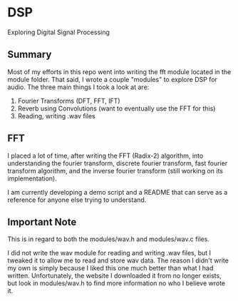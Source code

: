 # DSP
Exploring Digital Signal Processing 


## Summary
Most of my efforts in this repo went into writing the fft module located in
the module folder. That said, I wrote a couple "modules" to explore DSP for 
audio. The three main things I took a look at are: 

1. Fourier Transforms (DFT, FFT, IFT)
2. Reverb using Convolutions (want to eventually use the FFT for this)  
3. Reading, writing .wav files

## FFT
I placed a lot of time, after writing the FFT (Radix-2) algorithm, into
understanding the fourier transform, discrete fourier transform, fast fourier 
transform algorithm, and the inverse fourier transform (still working on its
implementation). 

I am currently developing a demo script and a README that can serve as a 
reference for anyone else trying to understand.  

## Important Note 
This is in regard to both the modules/wav.h and modules/wav.c files.

I did not write the wav module for reading and writing .wav files, but I 
tweaked it to allow me to read and store wav data. The reason I didn't write 
my own is simply because I liked this one much better than what I had written. 
Unfortunately, the website I downloaded it from no longer exists, but look in 
modules/wav.h to find more information no who I believe wrote it. 


